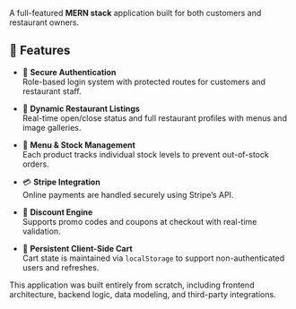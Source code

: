 A full-featured **MERN stack** application built for both customers and restaurant owners.

## 🚀 Features

- 🔐 **Secure Authentication**  
  Role-based login system with protected routes for customers and restaurant staff.

- 🏪 **Dynamic Restaurant Listings**  
  Real-time open/close status and full restaurant profiles with menus and image galleries.

- 🍔 **Menu & Stock Management**  
  Each product tracks individual stock levels to prevent out-of-stock orders.

- 💳 **Stripe Integration**  
  Online payments are handled securely using Stripe’s API.

- 💸 **Discount Engine**  
  Supports promo codes and coupons at checkout with real-time validation.

- 🛒 **Persistent Client-Side Cart**  
  Cart state is maintained via `localStorage` to support non-authenticated users and refreshes.

This application was built entirely from scratch, including frontend architecture, backend logic, data modeling, and third-party integrations.
